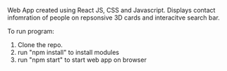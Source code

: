 Web App created using React JS, CSS and Javascript. Displays contact infomration of people on repsonsive 3D cards and interacitve search bar. 

To run program:
1. Clone the repo.
2. run "npm install" to install modules
3. run "npm start" to start web app on browser
